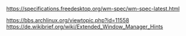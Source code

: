 https://specifications.freedesktop.org/wm-spec/wm-spec-latest.html

https://bbs.archlinux.org/viewtopic.php?id=11558
https://de.wikibrief.org/wiki/Extended_Window_Manager_Hints


